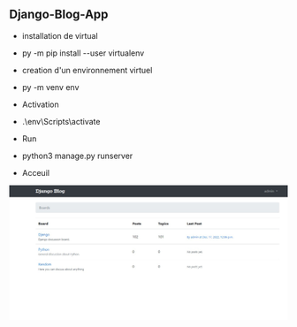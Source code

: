 ## Django-Blog-App

- installation de virtual
* py -m pip install --user virtualenv

- creation d'un environnement virtuel
* py -m venv env

- Activation
* .\env\Scripts\activate

- Run
* python3 manage.py runserver

- Acceuil
<img src="home.jpg" alt="page_home" title="Acceuil">

